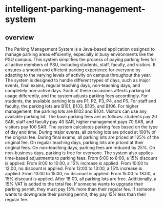 # intelligent-parking-management-system
## overview 
The Parking Management System is a Java-based application designed to manage parking areas efficiently, especially in busy environments like the PSU campus. This system simplifies the process of paying parking fees for all active members of PSU, including students, staff, faculty, and visitors. It ensures a smooth and efficient parking experience for everyone by adapting to the varying levels of activity on campus throughout the year.
The system is designed to handle different types of days, such as major events, final exams, regular teaching days, non-teaching days, and completely non-active days. Each of these occasions affects parking lot usage differently, and the system adjusts parking fees accordingly.
For students, the available parking lots are P1, P2, P3, P4, and P5. For staff and faculty, the parking lots are B101, B103, B105, and B106. For higher management, the parking lots are B102 and B104. Visitors can use any available parking lot.
The base parking fees are as follows: students pay 20 SAR, staff and faculty pay 40 SAR, higher management pays 70 SAR, and visitors pay 100 SAR.
The system calculates parking fees based on the type of day and time. During major events, all parking lots are priced at 100% of the original fee. During final exams, all parking lots are priced at 125% of the original fee. On regular teaching days, parking lots are priced at their original fees. On non-teaching days, parking fees are reduced by 25%. On non-business days, parking is free for everyone.
The system also applies time-based adjustments to parking fees. From 6:00 to 8:00, a 15% discount is applied. From 8:00 to 10:00, a 15% increase is applied. From 10:00 to 12:00, no discount is applied. From 12:00 to 13:00, a 15% increase is applied. From 13:00 to 15:00, no discount is applied. From 15:00 to 18:00, a 15% discount is applied. After 18:00, all parking lots are free.
Additionally, a 15% VAT is added to the total fee. If someone wants to upgrade their parking permit, they must pay 15% more than their regular fee. If someone wants to downgrade their parking permit, they pay 15% less than their regular fee.
